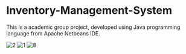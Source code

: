 # Inventory-Management-System
This is a academic group project, developed using Java programming language from Apache Netbeans IDE.

![2](https://user-images.githubusercontent.com/87683353/126260636-c19341ce-8240-4962-bcac-2fc645fc7661.png)
![1](https://user-images.githubusercontent.com/87683353/126260625-5ee850b9-19d5-4f48-b424-300233e46f80.png) ![8](https://user-images.githubusercontent.com/87683353/126260695-cc1fdd39-d81f-4ecd-8975-85f384c4f7a2.png)


